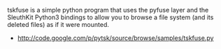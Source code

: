 tskfuse is a simple python program that uses the pyfuse layer and the
SleuthKit Python3 bindings to allow you to browse a file system (and its
deleted files) as if it were mounted.

- <http://code.google.com/p/pytsk/source/browse/samples/tskfuse.py>